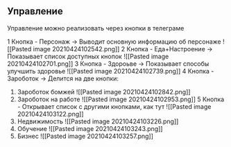 ## Управление 
Управление можно реализовать через кнопки в телеграме 

1 Кнопка - Персонаж -> Выводит основную информацию об персонаже 
![[Pasted image 20210424102542.png]]
2 Кнопка - Еда+Настроение -> Показывает список доступных кнопок 
![[Pasted image 20210424102701.png]]
3 Кнопка - Здороьве -> Показывает способы улучшить здоровье 
![[Pasted image 20210424102739.png]]
4 Кнопка - Зароботок -> Делится на две кнопки:
   1. Зароботок бомжей ![[Pasted image 20210424102842.png]]
   2. Зароботок на работе ![[Pasted image 20210424102953.png]]
5 Кнопка - Открывает список с другими кнопками, как тут ![[Pasted image 20210424103122.png]]
   1. Недвижимость ![[Pasted image 20210424103226.png]]
   2. Обучение ![[Pasted image 20210424103243.png]]
   3. Бизнес ![[Pasted image 20210424103257.png]]